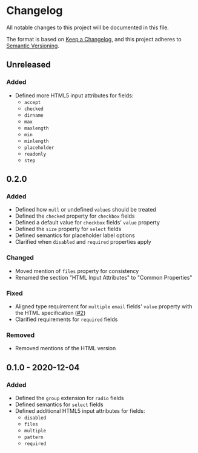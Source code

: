 # Changelog

All notable changes to this project will be documented in this file.

The format is based on [Keep a Changelog][kac], and this project adheres to
[Semantic Versioning][semver].

[kac]: https://keepachangelog.com/en/1.0.0
[semver]: https://semver.org/spec/v2.0.0.html

## Unreleased

### Added

* Defined more HTML5 input attributes for fields:
  * `accept`
  * `checked`
  * `dirname`
  * `max`
  * `maxlength`
  * `min`
  * `minlength`
  * `placeholder`
  * `readonly`
  * `step`

## 0.2.0

### Added

* Defined how `null` or undefined `value`s should be treated
* Defined the `checked` property for `checkbox` fields
* Defined a default value for `checkbox` fields' `value` property
* Defined the `size` property for `select` fields
* Defined semantics for placeholder label options
* Clarified when `disabled` and `required` properties apply

### Changed

* Moved mention of `files` property for consistency
* Renamed the section "HTML Input Attributes" to "Common Properties"

### Fixed

* Aligned type requirement for `multiple` `email` fields' `value` property with
  the HTML specification ([#2])
* Clarified requirements for `required` fields

[#2]: https://github.com/dillonredding/siren-extensions/issues/2

### Removed

* Removed mentions of the HTML version

## 0.1.0 - 2020-12-04

### Added

* Defined the `group` extension for `radio` fields
* Defined semantics for `select` fields
* Defined additional HTML5 input attributes for fields:
  * `disabled`
  * `files`
  * `multiple`
  * `pattern`
  * `required`
